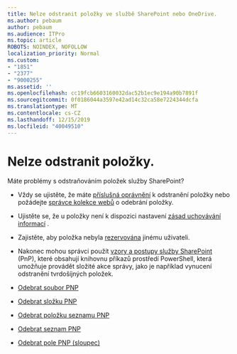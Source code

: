 ```yaml
---
title: Nelze odstranit položky ve službě SharePoint nebo OneDrive.
ms.author: pebaum
author: pebaum
ms.audience: ITPro
ms.topic: article
ROBOTS: NOINDEX, NOFOLLOW
localization_priority: Normal
ms.custom:
- "1851"
- "2377"
- "9000255"
ms.assetid: ''
ms.openlocfilehash: cc19fcb6603160032dac52b1ec9e194a90b7891f
ms.sourcegitcommit: 0f0186044a3597e42ad14c32ca58e7224344dcfa
ms.translationtype: MT
ms.contentlocale: cs-CZ
ms.lasthandoff: 12/15/2019
ms.locfileid: "40049510"
---
```

# <a name="unable-to-delete-items"></a>Nelze odstranit položky.

Máte problémy s odstraňováním položek služby SharePoint?

- Vždy se ujistěte, že máte [příslušná oprávnění](https://docs.microsoft.com/sharepoint/default-sharepoint-groups) k odstranění položky nebo požádejte [správce kolekce webů](https://docs.microsoft.com/sharepoint/customize-sharepoint-site-permissions#add-change-or-remove-a-site-collection-administrator) o odebrání položky.

- Ujistěte se, že u položky není k dispozici nastavení [zásad uchovávání informací](https://docs.microsoft.com/office365/securitycompliance/retention-policies) .

- Zajistěte, aby položka nebyla [rezervována](https://support.office.com/article/check-out-check-in-or-discard-changes-to-files-in-a-library-7e2c12a9-a874-4393-9511-1378a700f6de) jinému uživateli.

- Nakonec mohou správci použít [vzory a postupy služby SharePoint](https://docs.microsoft.com/powershell/sharepoint/sharepoint-pnp/sharepoint-pnp-cmdlets?view=sharepoint-ps#installation) (PnP), které obsahují knihovnu příkazů prostředí PowerShell, která umožňuje provádět složité akce správy, jako je například vynucení odstranění tvrdošíjných položek.
- [Odebrat soubor PNP](https://docs.microsoft.com/powershell/module/sharepoint-pnp/remove-pnpfile?view=sharepoint-ps)
- [Odebrat složku PNP](https://docs.microsoft.com/powershell/module/sharepoint-pnp/remove-pnpfolder?view=sharepoint-ps)
- [Odebrat položku seznamu PNP](https://docs.microsoft.com/powershell/module/sharepoint-pnp/remove-pnplistitem?view=sharepoint-ps)
- [Odebrat seznam PNP](https://docs.microsoft.com/powershell/module/sharepoint-pnp/remove-pnplist?view=sharepoint-ps)
- [Odebrat pole PNP (sloupec)](https://docs.microsoft.com/powershell/module/sharepoint-pnp/remove-pnpfield?view=sharepoint-ps)